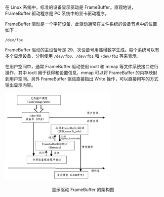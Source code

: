 在 Linux 系统中，标准的设备显示驱动是 FrameBuffer。直观地说，FrameBuffer 驱动程序是 PC 系统中的显卡驱动程序。

FrameBuffer 驱动是一个字符设备，此驱动通常在文件系统的设备节点中的位置如下：

```
/dev/fbx
```

FrameBuffer 驱动的主设备号是 29，次设备号用递增数字生成。每个系统可以有多个显示设备，分别使用 `/dev/fb0`、`/dev/fb1` 和 `/dev/fb2` 等来表示。

在用户空间中，通常 FrameBuffer 驱动使用 ioctl 和 mmap 等文件系统接口进行操作，其中 ioctl 用于获得和设置信息，mmap 可以将 FrameBuffer 的内存映射到用户空间。另外 FrameBuffer 驱动直接指出 Write 操作，可以直接用写的方式输出显示内容。

![01](./images/01.png)

<center>显示驱动 FrameBuffer 的架构图</center>

